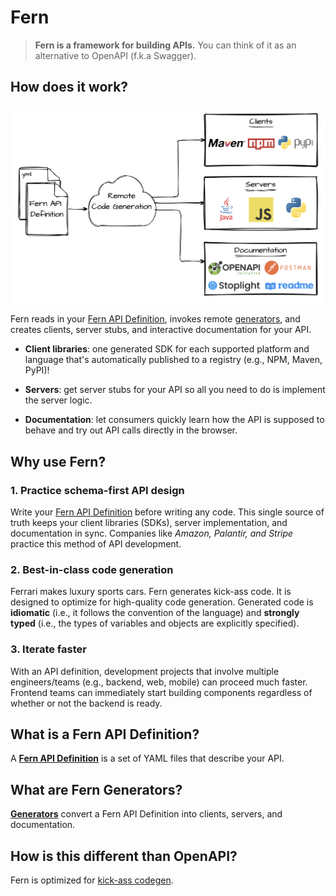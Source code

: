 # Fern

> **Fern is a framework for building APIs.** You can think of it as an alternative to OpenAPI (f.k.a Swagger).

## How does it work?

![Overview diagram](assets/diagrams/overview-diagram.png)

Fern reads in your [Fern API Definition](#what-is-a-fern-api-definition), invokes remote [generators](#what-are-fern-generators), and creates clients, server stubs, and interactive documentation for your API.

- **Client libraries**: one generated SDK for each supported platform and language that's automatically published to a registry (e.g., NPM, Maven, PyPI)!

- **Servers**: get server stubs for your API so all you need to do is implement the server logic.

- **Documentation**: let consumers quickly learn how the API is supposed to behave and try out API calls directly in the browser.

## Why use Fern?

### 1. Practice schema-first API design

Write your [Fern API Definition](#what-is-a-fern-api-definition) before writing any code. This single source of truth keeps your client libraries (SDKs), server implementation, and documentation in sync. Companies like _Amazon, Palantir, and Stripe_ practice this method of API development.

### 2. Best-in-class code generation

Ferrari makes luxury sports cars. Fern generates kick-ass code. It is designed to optimize for high-quality code generation. Generated code is **idiomatic** (i.e., it follows the convention of the language) and **strongly typed** (i.e., the types of variables and objects are explicitly specified).

### 3. Iterate faster

With an API definition, development projects that involve multiple engineers/teams (e.g., backend, web, mobile) can proceed much faster. Frontend teams can immediately start building components regardless of whether or not the backend is ready.

## What is a Fern API Definition?

A [**Fern API Definition**](/markdown_files/definition.md#what-is-a-fern-api-definition) is a set of YAML files that describe your API.

## What are Fern Generators?

[**Generators**](/markdown_files/generators.md) convert a Fern API Definition into clients, servers, and documentation.

## How is this different than OpenAPI?

Fern is optimized for [kick-ass codegen](/markdown_files/faq.md#_1-how-is-fern-different-than-openapi-fka-swagger).
